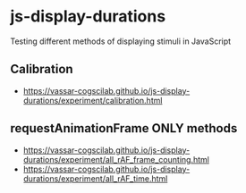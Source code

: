 # js-display-durations
Testing different methods of displaying stimuli in JavaScript

## Calibration
- https://vassar-cogscilab.github.io/js-display-durations/experiment/calibration.html

## requestAnimationFrame ONLY methods
- https://vassar-cogscilab.github.io/js-display-durations/experiment/all_rAF_frame_counting.html
- https://vassar-cogscilab.github.io/js-display-durations/experiment/all_rAF_time.html
